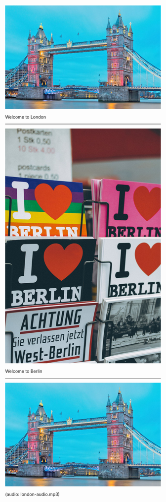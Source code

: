 <!-- include images or videos using the markdown image tag ![](file.ext) -->

![](london.jpg)

<!-- Narakeet will automatically generate voice from text for scene narration -->

Welcome to London

---

<!-- separate scenes with three dashes -->

![](berlin.jpg)

Welcome to Berlin

---

![](london.jpg)

<!-- 

Stage directions tell Narakeet how to build a scene, in the format:

(property: value) 

Use your own audio instead of autogenerated voice by including an (audio: file) stage direction 

-->

(audio: london-audio.mp3)
